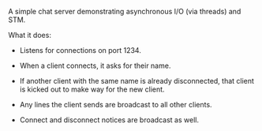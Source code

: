 A simple chat server demonstrating asynchronous I/O (via threads) and STM.

What it does:

 * Listens for connections on port 1234.

 * When a client connects, it asks for their name.

 * If another client with the same name is already disconnected, that client
   is kicked out to make way for the new client.

 * Any lines the client sends are broadcast to all other clients.

 * Connect and disconnect notices are broadcast as well.
